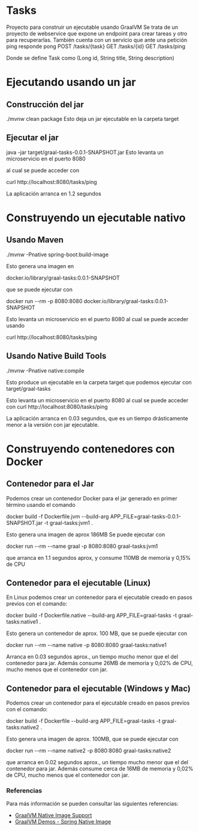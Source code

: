 # Tasks
Proyecto para construir un ejecutable usando GraalVM
Se trata de un proyecto de webservice que expone un endpoint para crear tareas y otro para recuperarlas.
También cuenta con un servicio que ante una petición ping responde pong
POST /tasks/{task}
GET /tasks/{id}
GET /tasks/ping

Donde se define Task como (Long id, String title, String description)

# Ejecutando usando un jar

## Construcción del jar
./mvnw clean package
Esto deja un jar ejecutable en la carpeta target

## Ejecutar el jar
java -jar target/graal-tasks-0.0.1-SNAPSHOT.jar
Esto levanta un microservicio en el puerto 8080

al cual se puede acceder con

curl http://localhost:8080/tasks/ping

La aplicación arranca en 1.2 segundos

# Construyendo un ejecutable nativo

## Usando Maven
./mvnw -Pnative spring-boot:build-image

Esto genera una imagen en 

docker.io/library/graal-tasks:0.0.1-SNAPSHOT 

que se puede ejecutar con

docker run --rm -p 8080:8080 docker.io/library/graal-tasks:0.0.1-SNAPSHOT

Esto levanta un microservicio en el puerto 8080 al cual se puede acceder usando

curl http://localhost:8080/tasks/ping

## Usando Native Build Tools
./mvnw -Pnative native:compile

Esto produce un ejecutable en la carpeta target que podemos ejecutar con
target/graal-tasks

Esto levanta un microservicio en el puerto 8080 al cual se puede acceder con
curl http://localhost:8080/tasks/ping

La aplicación arranca en 0.03 segundos, que es un tiempo drásticamente menor a la versión con jar ejecutable.


# Construyendo contenedores con Docker

## Contenedor para el Jar

Podemos crear un contenedor Docker para el jar generado en primer término usando el comando

docker build -f Dockerfile.jvm --build-arg APP_FILE=graal-tasks-0.0.1-SNAPSHOT.jar -t graal-tasks:jvm1 .

Esto genera una imagen de aprox 186MB
Se puede ejecutar con

docker run --rm --name graal -p 8080:8080 graal-tasks:jvm1

que arranca en 1.1 segundos aprox, y consume 110MB de memoria y 0,15% de CPU  

## Contenedor para el ejecutable (Linux)
En Linux podemos crear un contenedor para el ejecutable creado en pasos previos con el comando:

docker build -f Dockerfile.native --build-arg APP_FILE=graal-tasks -t graal-tasks:native1 .

Esto genera un contenedor de aprox. 100 MB, que se puede ejecutar con

docker run --rm --name native -p 8080:8080 graal-tasks:native1

Arranca en 0.03 segundos aprox., un tiempo mucho menor que el del contenedor para jar.
Además consume 26MB de memoria y 0,02% de CPU, mucho menos que el contenedor con jar.

## Contenedor para el ejecutable (Windows y Mac)

Podemos crear un contenedor para el ejecutable creado en pasos previos con el comando:

docker build -f Dockerfile --build-arg APP_FILE=graal-tasks -t graal-tasks:native2 .

Esto genera una imagen de aprox. 100MB, que se puede ejecutar con

docker run --rm --name native2 -p 8080:8080 graal-tasks:native2

que arranca en 0.02 segundos aprox., un tiempo mucho menor que el del contenedor para jar.
Además consume cerca de 16MB de memoria y 0,02% de CPU, mucho menos que el contenedor con jar.
 

### Referencias
Para más información se pueden consultar las siguientes referencias:
* [GraalVM Native Image Support](https://docs.spring.io/spring-boot/docs/current/reference/html/native-image.html)
* [GraalVM Demos - Spring Native Image](https://github.com/graalvm/graalvm-demos/tree/master/spring-native-image)


